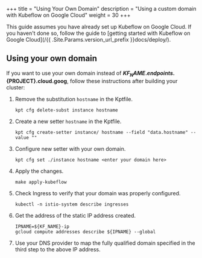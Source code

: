 +++
title = "Using Your Own Domain"
description = "Using a custom domain with Kubeflow on Google Cloud"
weight = 30
+++

This guide assumes you have already set up Kubeflow on Google Cloud. If you haven't done
so, follow the guide to
[getting started with Kubeflow on Google Cloud](/{{ .Site.Params.version_url_prefix }}docs/deploy/).

## Using your own domain

If you want to use your own domain instead of **${KF_NAME}.endpoints.${PROJECT}.cloud.goog**, follow these instructions after building your cluster:

1. Remove the substitution `hostname` in the Kptfile.

    ```
    kpt cfg delete-subst instance hostname
    ```

1. Create a new setter `hostname` in the Kptfile.

    ```
    kpt cfg create-setter instance/ hostname --field "data.hostname" --value ""
    ```

1. Configure new setter with your own domain.

    ```
    kpt cfg set ./instance hostname <enter your domain here>
    ```

1. Apply the changes.

    ```
    make apply-kubeflow
    ```

1. Check Ingress to verify that your domain was properly configured.

    ```
    kubectl -n istio-system describe ingresses
    ```

1. Get the address of the static IP address created.

    ```
    IPNAME=${KF_NAME}-ip
    gcloud compute addresses describe ${IPNAME} --global
    ```

1. Use your DNS provider to map the fully qualified domain specified in the third step to the above IP address.
